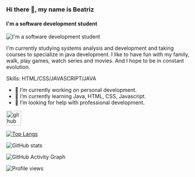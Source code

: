 ### Hi there 👋, my name is Beatriz
#### I'm a software development student
![I'm a software development student](file:///C:/Users/Beatriz/Desktop/Captura%20de%20tela%202021-11-13%20113521.png)

I'm currently studying systems analysis and development and taking courses to specialize in java development. I like to have fun with my family, walk, play games, watch series and movies. And I hope to be in constant evolution.

Skills: HTML/CSS/JAVASCRIPT/JAVA

- 🔭 I’m currently working on personal development. 
- 🌱 I’m currently learning Java, HTML, CSS, Javascript. 
- 🤔 I’m looking for help with professional development. 


[<img src='https://cdn.jsdelivr.net/npm/simple-icons@3.0.1/icons/github.svg' alt='github' height='40'>](https://github.com/Beatrizcristin)  

[![Top Langs](https://github-readme-stats.vercel.app/api/top-langs/?username=Beatrizcristin)](https://github.com/anuraghazra/github-readme-stats)

![GitHub stats](https://github-readme-stats.vercel.app/api?username=Beatrizcristin&show_icons=true&count_private=true)  

![GitHub Activity Graph](https://activity-graph.herokuapp.com/graph?username=Beatrizcristin)  

![Profile views](https://gpvc.arturio.dev/Beatrizcristin)  
